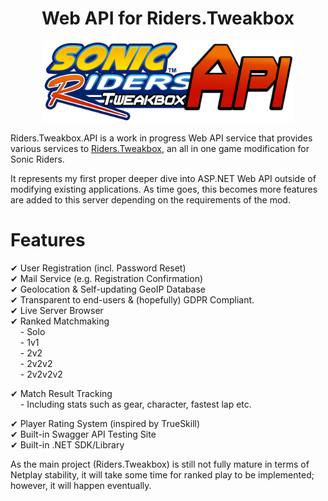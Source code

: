 <div align="center">
	<h1>Web API for Riders.Tweakbox</h1>
	<img src="./images/SRPCAPI_Logo_Ver1.png" Width="400" /><br/>
</div>

Riders.Tweakbox.API is a work in progress Web API service that provides various services to [Riders.Tweakbox](https://github.com/Sewer56/Riders.Tweakbox), an all in one game modification for Sonic Riders.

It represents my first proper deeper dive into ASP.NET Web API outside of modifying existing applications. As time goes, this becomes more features are added to this server depending on the requirements of the mod.

# Features

✔ User Registration (incl. Password Reset)  
✔ Mail Service (e.g. Registration Confirmation)  
✔ Geolocation & Self-updating GeoIP Database  
✔ Transparent to end-users & (hopefully) GDPR Compliant.  
✔ Live Server Browser  
✔ Ranked Matchmaking  
&nbsp;&nbsp;&nbsp;&nbsp;- Solo  
&nbsp;&nbsp;&nbsp;&nbsp;- 1v1  
&nbsp;&nbsp;&nbsp;&nbsp;- 2v2  
&nbsp;&nbsp;&nbsp;&nbsp;- 2v2v2  
&nbsp;&nbsp;&nbsp;&nbsp;- 2v2v2v2  

✔ Match Result Tracking  
&nbsp;&nbsp;&nbsp;&nbsp;- Including stats such as gear, character, fastest lap etc. 
  
✔ Player Rating System (inspired by TrueSkill)  
✔ Built-in Swagger API Testing Site  
✔ Built-in .NET SDK/Library  

As the main project (Riders.Tweakbox) is still not fully mature in terms of Netplay stability, it will take some time for ranked play to be implemented; however, it will happen eventually.